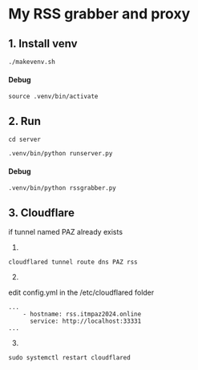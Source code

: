 # My RSS grabber and proxy


## 1. Install venv

```
./makevenv.sh 
```

#### Debug 
```
source .venv/bin/activate
```


## 2. Run

```
cd server
```

```
.venv/bin/python runserver.py
```


#### Debug 
```
.venv/bin/python rssgrabber.py
```



## 3. Cloudflare

if tunnel named PAZ already exists


1.

```
cloudflared tunnel route dns PAZ rss
```

2.
edit config.yml in the  /etc/cloudflared  folder

```
...
    - hostname: rss.itmpaz2024.online
      service: http://localhost:33331
...
```


3.
```
sudo systemctl restart cloudflared
```

